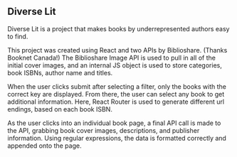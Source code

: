 ## Diverse Lit

Diverse Lit is a project that makes books by underrepresented authors easy to find.

This project was created using React and two APIs by Biblioshare. (Thanks Booknet Canada!) The Biblioshare Image API is used to pull in all of the initial cover images, and an internal JS object is used to store categories, book ISBNs, author name and titles.

When the user clicks submit after selecting a filter, only the books with the correct key are displayed. From there, the user can select any book to get additional information. Here, React Router is used to generate different url endings, based on each book ISBN.

As the user clicks into an individual book page, a final API call is made to the API, grabbing book cover images, descriptions, and publisher information. Using regular expressions, the data is formatted correctly and appended onto the page.
